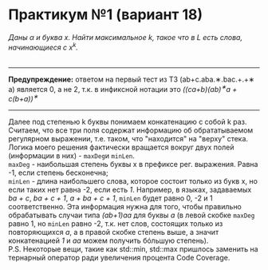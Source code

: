 # Практикум №1 (вариант 18)
###### Даны α и буква x. Найти максимальное k, такое что в L есть слова, начинающиеся с x<sup>k</sup>.  
____  
**Предупреждение:** ответом на первый тест из ТЗ (ab+c.aba.∗.bac.+.+∗ a) является 0, а не 2, т.к. в инфиксной нотации это *((ca+b)(ab)<sup>∗</sup>a + c(b+a))<sup>∗</sup>*
____
Далее под степенью k буквы понимаем конкатенацию с собой k раз. Считаем, что все три поля содержат информацию об обрататываемом регулярном выражении, т.е. таком, что "находится" на "верху" стека.    
Логика моего решения фактически вращается вокруг двух полей (информации в них) - `maxDeg`и `minLen`.  
`maxDeg` - наибольшая степень буквы x в префиксе рег. выражения. Равна -1, если степень бесконечна;  
`minLen` - длина наибольшего слова, которое состоит только из букв x, но если таких нет равна -2, если есть *1*. Например, в языках, задаваемых *ba + c*, *ba + c + 1*, *a + ba + c + 1*, `minLen` будет равно 0, -2 и 1 соответственно. Эта информация нужна для того, чтобы правильно обрабатывать случаи типа *(ab+1)aa* для буквы *a* (в левой скобке `maxDeg` равно 1, но `minLen` равно -2, т.к. нет слов, состоящих только из повторяющихся *a*, а в правой скобке степень выше, а значит конкатенацией *1* и *аа* можем получить бóльшую степень).  
P.S. Некоторые вещи, такие как std::min, std::max пришлось заменить на тернарный оператор ради увеличения процента Code Coverage.


